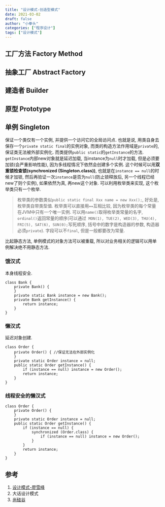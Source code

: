 ```yaml
---
title: "设计模式-创造型模式"
date: 2021-03-02
draft: false
author: "小拳头"
categories: ["程序设计"]
tags: ["设计模式"]
---
```


## 工厂方法 Factory Method
## 抽象工厂 Abstract Factory
## 建造者 Builder
## 原型 Prototype
## 单例 Singleton
保证一个类仅有一个实例, 并提供一个访问它的全局访问点. 也就是说, 用类自身去保存一个`private static final`的实例对象, 而类的构造方法作用域是`private`的, 保证类无法被外部实例化. 而类提供`public static`的`getInstance`的方法. `getInstance`内部new对象就是延迟加载, 当instance为`null`时才加载, 但是必须要加锁(会严重影响性能), 因为多线程情况下依然会创建多个实例. 这个时候可以用**双重锁检查锁(synchronized (Singleton.class))**, 也就是在`instance == null`的时候才加锁, 然后再验证一次`instance`是否为`null`(防止锁释放后, 另一个线程已经new了则个实例), 如果依然为真, 再new这个对象. 可以利用枚举类来实现, 这个枚举类只有一个枚举.

> 枚举类的参数类似`public static final Xxx name = new Xxx();`, 好处是, 枚举类自带类型值. 枚举类可以直接用`==`互相比较, 因为枚举类的每个常量在JVM中只有一个唯一实例. 可以用`name()`取得枚举类常量的名字, `ordinal()`返回常量的顺序(可以通过` MON(1), TUE(2), WED(3), THU(4), FRI(5), SAT(6), SUN(0);`写死顺序, 括号中的数字是构造器的参数, 构造器必须`private`). 字段可以不`final`, 但是一般都要改为常量.

比起静态方法, 单例模式的对象方法可以被重载, 所以对业务相关的逻辑可以用单例解决绝不用静态方法.

### 饿汉式
本身线程安全.
```
class Bank {
    private Bank() {
    }
    private static Bank instance = new Bank();
    private Bank getInstance() {
        return instance;
    }
}
```

### 懒汉式
延迟对象创建. 
```
class Order {
    private Order() { //保证无法在外部实例化
    }
    private static Order instance = null;
    public static Order getInstance() {
        if (instance == null) instance = new Order();
        return instance;
    }
}
```

### 线程安全的懒汉式
```
class Order {
    private Order() {
    }
    private static Order instance = null;
    public static Order getInstance() {
        if (instance == null) {
            synchronized (Order.class) {
                if (instance == null) instance = new Order();
            }
        }
        return instance;
    }
}
```

## 参考
1. [设计模式-廖雪峰](https://www.liaoxuefeng.com/wiki/1252599548343744/1281319090782242)
2. 大话设计模式
3. [尚硅谷](https://www.bilibili.com/video/BV1Kb411W75N?p=325)
